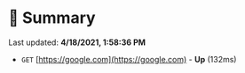 # 📖 Summary
Last updated: **4/18/2021, 1:58:36 PM**

- `GET` [https://google.com](https://google.com) - **Up** (132ms)
